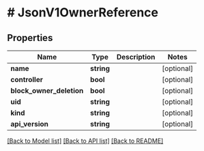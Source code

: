 # # JsonV1OwnerReference

## Properties

Name | Type | Description | Notes
------------ | ------------- | ------------- | -------------
**name** | **string** |  | [optional]
**controller** | **bool** |  | [optional]
**block_owner_deletion** | **bool** |  | [optional]
**uid** | **string** |  | [optional]
**kind** | **string** |  | [optional]
**api_version** | **string** |  | [optional]

[[Back to Model list]](../../README.md#models) [[Back to API list]](../../README.md#endpoints) [[Back to README]](../../README.md)
